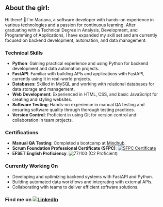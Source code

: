 <!-- <img align="right" alt="Me" src="https://raw.githubusercontent.com/MarianaSardo/MarianaSardo/main/portrait-ms.png" /> -->

## About the girl:
Hi there! 👋 I'm Mariana, a software developer with hands-on experience in various technologies and a passion for continuous learning. After graduating with a Technical Degree in Analysis, Development, and Programming of Applications, I have expanded my skill set and am currently focused on backend development, automation, and data management.

### Technical Skills
- **Python**: Gaining practical experience and using Python for backend development and data automation projects.
- **FastAPI**: Familiar with building APIs and applications with FastAPI, currently using it in real-world projects.
- **Databases**: Skilled in MySQL and working with relational databases for data storage and management.
- **Web Development**: Experienced in HTML, CSS, and basic JavaScript for creating and styling websites.
- **Software Testing**: Hands-on experience in manual QA testing and ensuring software quality through thorough testing practices.
- **Version Control**: Proficient in using Git for version control and collaboration in team projects.
  
### Certifications
- **Manual QA Testing**: Completed a bootcamp at [Mindhub](https://www.credly.com/badges/50df416d-2910-463a-9d89-dc4169692af6/linked_in_profile).
- **Scrum Foundation Professional Certificate (SFPC)**: [![SFPC Certificate]()](https://www.linkedin.com/feed/update/urn:li:activity:7074163260819652608/)
- **EFSET English Proficiency**: ![77/100 (C2 Proficient)]([URL_DEL_CERTIFICADO_EFSET](https://cert.efset.org/ggpjxw)) 

### Currently Working On
- Developing and optimizing backend systems with FastAPI and Python.
- Building automated data workflows and integrating with external APIs.
- Collaborating with teams to deliver efficient software solutions.

### Find me on [![LinkedIn](https://img.shields.io/badge/LinkedIn-Connect-pink?logo=linkedin&style=flat-square&link=https://www.linkedin.com/in/marianasardo/)](https://www.linkedin.com/in/marianasardo/)
